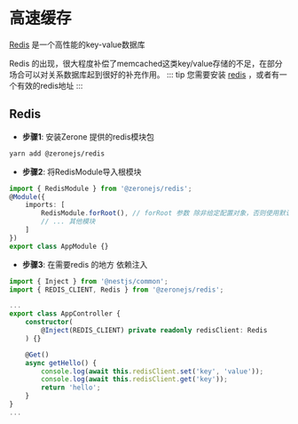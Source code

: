 # 高速缓存

[Redis](https://redis.io) 是一个高性能的key-value数据库

Redis 的出现，很大程度补偿了memcached这类key/value存储的不足，在部分场合可以对关系数据库起到很好的补充作用。
::: tip
您需要安装 [redis](https://redis.io/download) ，或者有一个有效的redis地址
:::

## Redis

- **步骤1**: 安装Zerone 提供的redis模块包
```bash
yarn add @zeronejs/redis
```

- **步骤2**: 将RedisModule导入根模块
```ts
import { RedisModule } from '@zeronejs/redis';
@Module({
    imports: [
        RedisModule.forRoot(), // forRoot 参数 除非给定配置对象，否则使用默认值
        // ... 其他模块
    ]
})
export class AppModule {}
```

- **步骤3**: 在需要redis 的地方 依赖注入
```ts
import { Inject } from '@nestjs/common';
import { REDIS_CLIENT, Redis } from '@zeronejs/redis';

...
export class AppController {
    constructor(
        @Inject(REDIS_CLIENT) private readonly redisClient: Redis
    ) {}

    @Get()
    async getHello() {
        console.log(await this.redisClient.set('key', 'value'));
        console.log(await this.redisClient.get('key'));
        return 'hello';
    }
}
...
```
